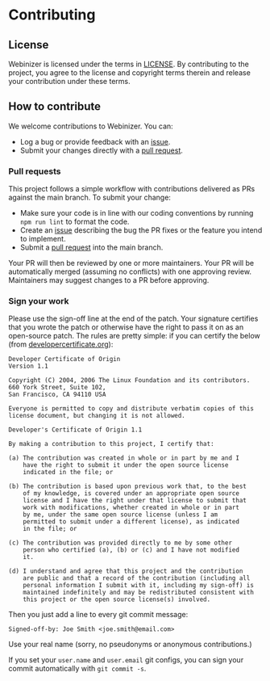# Contributing

## License

Webinizer is licensed under the terms in [LICENSE](LICENSE). By contributing to the project, you
agree to the license and copyright terms therein and release your contribution under these terms.

## How to contribute

We welcome contributions to Webinizer. You can:

- Log a bug or provide feedback with an [issue].
- Submit your changes directly with a [pull request].

### Pull requests

This project follows a simple workflow with contributions delivered as PRs against the main branch.
To submit your change:

- Make sure your code is in line with our coding conventions by running `npm run lint` to format the
  code.
- Create an [issue] describing the bug the PR fixes or the feature you intend to implement.
- Submit a [pull request] into the main branch.

Your PR will then be reviewed by one or more maintainers. Your PR will be automatically merged
(assuming no conflicts) with one approving review. Maintainers may suggest changes to a PR before
approving.

### Sign your work

Please use the sign-off line at the end of the patch. Your signature certifies that you wrote the
patch or otherwise have the right to pass it on as an open-source patch. The rules are pretty
simple: if you can certify the below (from
[developercertificate.org](http://developercertificate.org/)):

```
Developer Certificate of Origin
Version 1.1

Copyright (C) 2004, 2006 The Linux Foundation and its contributors.
660 York Street, Suite 102,
San Francisco, CA 94110 USA

Everyone is permitted to copy and distribute verbatim copies of this
license document, but changing it is not allowed.

Developer's Certificate of Origin 1.1

By making a contribution to this project, I certify that:

(a) The contribution was created in whole or in part by me and I
    have the right to submit it under the open source license
    indicated in the file; or

(b) The contribution is based upon previous work that, to the best
    of my knowledge, is covered under an appropriate open source
    license and I have the right under that license to submit that
    work with modifications, whether created in whole or in part
    by me, under the same open source license (unless I am
    permitted to submit under a different license), as indicated
    in the file; or

(c) The contribution was provided directly to me by some other
    person who certified (a), (b) or (c) and I have not modified
    it.

(d) I understand and agree that this project and the contribution
    are public and that a record of the contribution (including all
    personal information I submit with it, including my sign-off) is
    maintained indefinitely and may be redistributed consistent with
    this project or the open source license(s) involved.
```

Then you just add a line to every git commit message:

    Signed-off-by: Joe Smith <joe.smith@email.com>

Use your real name (sorry, no pseudonyms or anonymous contributions.)

If you set your `user.name` and `user.email` git configs, you can sign your commit automatically
with `git commit -s`.

[issue]: https://github.com/intel/webinizer/issues
[pull request]: https://github.com/intel/webinizer/pulls
